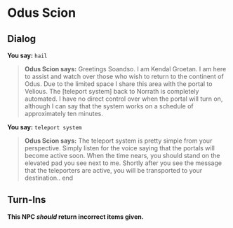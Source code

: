 # Odus Scion


## Dialog

**You say:** `hail`



>**Odus Scion says:** Greetings Soandso. I am Kendal Groetan. I am here to assist and watch over those who wish to return to the continent of Odus. Due to the limited space I share this area with the portal to Velious. The [teleport system] back to Norrath is completely automated. I have no direct control over when the portal will turn on, although I can say that the system works on a schedule of approximately ten minutes.

**You say:** `teleport system`



>**Odus Scion says:** The teleport system is pretty simple from your perspective. Simply listen for the voice saying that the portals will become active soon. When the time nears, you should stand on the elevated pad you see next to me. Shortly after you see the message that the teleporters are active, you will be transported to your destination..
end



## Turn-Ins



**This NPC *should* return incorrect items given.**





